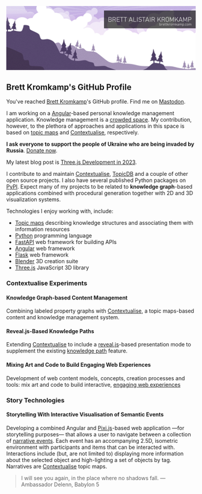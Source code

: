 ![Brett Kromkamp - brettkromkamp.com](https://github.com/brettkromkamp/brettkromkamp/blob/master/resources/banner2.png)

## Brett Kromkamp's GitHub Profile

You've reached [Brett Kromkamp](https://brettkromkamp.com/)'s GitHub profile. Find me on [Mastodon](https://indieweb.social/@brettkromkamp).

I am working on a [Angular](https://angular.dev/overview)-based personal knowledge management application. Knowledge management is a [crowded space](https://github.com/brettkromkamp/awesome-knowledge-management). My contribution, however, to the plethora of approaches and applications in this space is based on [topic maps](https://ontopia.net/topicmaps/materials/tao.html) and [Contextualise](https://contextualise.dev/), respectively.

**I ask everyone to support the people of Ukraine who are being invaded by Russia**. [Donate now](https://supportukrainenow.org/).

My latest blog post is [Three.js Development in 2023](https://brettkromkamp.com/posts/three-js-development-in-2023/).

I contribute to and maintain [Contextualise](https://github.com/brettkromkamp/contextualise), [TopicDB](https://github.com/brettkromkamp/topic-db) and a couple of other open source projects. I also have several published Python packages on [PyPI](https://pypi.org/user/brettkromkamp/). Expect many of my projects to be related to __knowledge graph__-based applications combined with procedural generation together with 2D and 3D visualization systems.

Technologies I enjoy working with, include:

* [Topic maps](https://ontopia.net/topicmaps/materials/tao.html) describing knowledge structures and associating them with information resources
* [Python](https://www.python.org/) programming language
* [FastAPI](https://fastapi.tiangolo.com/) web framework for building APIs
* [Angular](https://angular.dev/overview) web framework
* [Flask](https://flask.palletsprojects.com/en/2.2.x/) web framework
* [Blender](https://www.blender.org/) 3D creation suite
* [Three.js](https://threejs.org/) JavaScript 3D library

### Contextualise Experiments

#### Knowledge Graph-based Content Management

Combining labeled property graphs with [Contextualise](https://contextualise.dev/), a topic maps-based content and knowledge management system. 

#### Reveal.js-Based Knowledge Paths

Extending [Contextualise](https://contextualise.dev/) to include a [reveal.js](https://revealjs.com/)-based presentation mode to supplement the existing [knowledge path](https://brettkromkamp.com/posts/knowledge-paths/) feature.

#### Mixing Art and Code to Build Engaging Web Experiences

Development of web content models, concepts, creation processes and tools: mix art and code to build interactive, [engaging web experiences](https://brettkromkamp.com/posts/engaging-web-experiences/)

### Story Technologies

#### Storytelling With Interactive Visualisation of Semantic Events

Developing a combined Angular and [Pixi.js](https://pixijs.com/)-based web application &mdash;for storytelling purposes&mdash; that allows a user to navigate between a collection of [narrative events](https://brettkromkamp.com/posts/narrative-events/). Each event has an accompanying 2.5D, isometric environment with participants and items that can be interacted with. Interactions include (but, are not limited to) displaying more information about the selected object and high-lighting a set of objects by tag. Narratives are [Contextualise](https://contextualise.dev/) topic maps.

> I will see you again, in the place where no shadows fall. &mdash; Ambassador Delenn, Babylon 5
